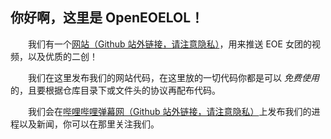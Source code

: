 ## 你好啊，这里是 OpenEOELOL！

<!--

**Here are some ideas to get you started:**

🙋‍♀️ A short introduction - what is your organization all about?
🌈 Contribution guidelines - how can the community get involved?
👩‍💻 Useful resources - where can the community find your docs? Is there anything else the community should know?
🍿 Fun facts - what does your team eat for breakfast?
🧙 Remember, you can do mighty things with the power of [Markdown](https://docs.github.com/github/writing-on-github/getting-started-with-writing-and-formatting-on-github/basic-writing-and-formatting-syntax)
-->

　　我们有一个[网站（Github 站外链接，请注意隐私）](https://eoe.lol)，用来推送 EOE 女团的视频，以及优质的二创！

　　我们在这里发布我们的网站代码，在这里放的一切代码你都是可以 *免费使用* 的，且要根据仓库目录下或文件头的协议再配布代码。

　　我们会在[哔哩哔哩弹幕网（Github 站外链接，请注意隐私）](https://space.bilibili.com/1348819809)上发布我们的进程以及新闻，你可以在那里关注我们。
